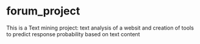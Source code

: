 # forum_project
This is a Text mining project: text analysis of a websit and creation of tools to predict response probability based on text content

